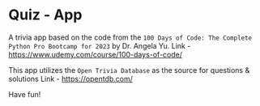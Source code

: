 # Quiz - App

A trivia app based on the code from the `100 Days of Code: The Complete Python Pro Bootcamp for 2023` by Dr. Angela Yu. 
Link - https://www.udemy.com/course/100-days-of-code/

This app utilizes the `Open Trivia Database` as the source for questions & solutions
Link - https://opentdb.com/

Have fun!
